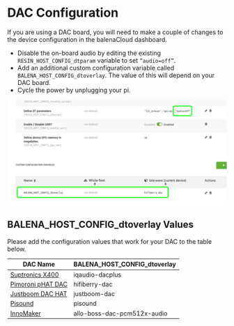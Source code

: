 # DAC Configuration

If you are using a DAC board, you will need to make a couple of changes to the device configuration in the balenaCloud dashboard.

* Disable the on-board audio by editing the existing `RESIN_HOST_CONFIG_dtparam` variable to set `”audio=off”`.
* Add an additional custom configuration variable called `BALENA_HOST_CONFIG_dtoverlay`. The value of this will depend on your DAC board.
* Cycle the power by unplugging your pi.

![DAC Configuration](images/dac-vars.png)

## BALENA_HOST_CONFIG_dtoverlay Values

Please add the configuration values that work for your DAC to the table below.

| DAC Name               | BALENA_HOST_CONFIG_dtoverlay          |
|------------------------|---------------------------------------|
| [Suptronics X400][1]   | iqaudio-dacplus                       |
| [Pimoroni pHAT DAC][2] | hifiberry-dac                         |
| [Justboom DAC HAT][3]  | justboom-dac                          |
| [Pisound][4]           | pisound                               |
| [InnoMaker][5]         | allo-boss-dac-pcm512x-audio           |



[1]: http://www.suptronics.com/Xseries/x400.html
[2]: https://shop.pimoroni.com/products/phat-dac
[3]: https://uk.pi-supply.com/products/justboom-dac-hat
[4]: https://blokas.io/pisound/
[5]: http://www.inno-maker.com/product/hifi-dac-hat/
